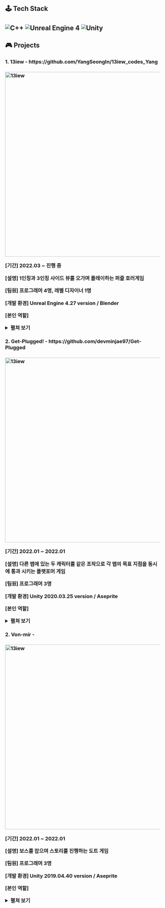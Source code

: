 <h2>🕹 Tech Stack<h2>
<img alt="C++" src="https://img.shields.io/badge/c++-00599C?&style=for-the-badge&logo=c%2B%2B&logoColor=white">
<img alt="Unreal Engine 4" src="https://img.shields.io/badge/unrealengine-%23313131.svg?style=for-the-badge&logo=unrealengine&logoColor=white">
<img alt="Unity" src="https://img.shields.io/badge/unity-%23000000.svg?style=for-the-badge&logo=unity&logoColor=white">
</hr>
<h2>🎮 Projects</h2>
<h3>1. 13iew - https://github.com/YangSeongIn/13iew_codes_Yang<h3>  
<img alt="13iew" src="https://user-images.githubusercontent.com/28759527/193442667-db8d2764-4807-4ef0-bf9a-e3030d3345e8.png" width="600"><br>
<p>[기간] 2022.03 ~ 진행 중</p>
<p>[설명] 1인칭과 3인칭 사이드 뷰를 오가며 플레이하는 퍼즐 호러게임</p>
<p>[팀원] 프로그래머 4명, 레벨 디자이너 1명</p>
<p>[개발 환경] Unreal Engine 4.27 version / Blender
<p>[본인 역할] <details>
    <summary>펼쳐 보기</summary>
    <p>1. 😀전체적인 메인 캐릭터 - 움직임, 애니메이션, 노티파이, 위젯 등</p5>
    <p>2. 👤3인칭 액터<p4>
        <ul type="none">
            <li> 2-1. <a href="https://sheep-adult.tistory.com/17">물체 밀고 당기기</a></li>
            <li> 2-2. <a href="https://sheep-adult.tistory.com/20">물건 집고 던지기</a></li>
            <li> 2-3. 로프에 매달리고 스윙하기</li>
            <li> 2-4. <a href="https://sheep-adult.tistory.com/22">장대 오르고 내리기</a></li>
            <li> 2-5. <a href="https://sheep-adult.tistory.com/28">사실적인 방향 전환</a></li>
            <li> 2-6. 물체에 매달리고 올라가기</li>
        </ul>
    <p>3. 👁1인칭 액터</p4>
        <ul type="none">
            <li> 3-1. <a href="https://sheep-adult.tistory.com/27">밸브</a></li>
            <li> 3-2. 상호작용 가능 물체에 포커스 시 하이라이팅 기능 - 추후 위젯으로 수정 예정</li>
            <li> 3-2. 상호작용 가능 물체에 포커스 시 적절한 이미지 띄우기 기능 - 추후 위젯으로 수정 예정</li>
            <li> 3-3. 서랍, 문 열기/닫기</li>
        </ul>  
    <p>4. 🧱일반 액터<p>
        <ul type="none">
            <li> 4-1. <a href="https://sheep-adult.tistory.com/18">반사각을 활용한 리플렉션 액터</a></li>
            <li> 4-2. 저울</li>
            <li> 4-3. 엘리베이터</li>
            <li> 4-4. 체크포인트</li>
        </ul>
    <p>5. 🎛시스템<p>
        <ul type="none">
            <li>5-1. <a href="https://sheep-adult.tistory.com/21">멀티슬롯 세이브 시스템</a></li>
            <li>5-2. 저울</li>
            <li>5-3. 엘리베이터</li>
        </ul>
    <p>5. 🖥UI / Widget<p>
        <ul type="none">
            <li>5-1. 메인 메뉴 / 멀티 슬롯 위젯</a></li>
            <li>5-1. 메인 캐릭터 위젯 애니메이션 (FadeIn, FadeOut)</a></li>
        </ul>  
</details> </p>


<h3>2. Get-Plugged! - https://github.com/devminjae97/Get-Plugged<h3>  
<img alt="13iew" src="https://user-images.githubusercontent.com/28759527/193446392-4cfb8ce7-51b4-4e85-af0a-97bde87079a4.png" width="600"><br>
<p>[기간] 2022.01 ~ 2022.01</p>
<p>[설명] 다른 맵에 있는 두 캐릭터를 같은 조작으로 각 맵의 목표 지점을 동시에 통과 시키는 플랫포머 게임</p>
<p>[팀원] 프로그래머 3명</p>
<p>[개발 환경] Unity 2020.03.25 version / Aseprite
<p>[본인 역할] <details>
    <summary>펼쳐 보기</summary>
    <p>1. ♟기믹<p4>
        <ul type="none">
            <li> 2-1. 부서지는 바닥</li>
            <li> 2-2. 밟으면 눌리는 버튼</li>
            <li> 2-3. 버튼을 누르면 작동하는 트랩</li>
            <li> 2-4. 버튼을 누르면 사라지는 / 생기는 바닥</a></li>
            <li> 2-5. 닿으면 사망하는 레이저</li>
            <li> 2-6. 위에서 움직이면 미끄러지는 빙판</li>
            <li> 2-7. 닿으면 죽는 가시</li>
        </ul>
    <p>2. 🖥UI</p4>
        <ul type="none">
            <li> 3-1. 레벨 선택 Scene (레벨 버튼 제네레이터)</li>
            <li> 3-2. 메인 메뉴 애니메이션</li>
            <li> 3-3. Scene 전환 애니메이션</li>
        </ul>  
</details> </p>


<h3>2. Von-mir - <h3>  
<img alt="13iew" src="https://user-images.githubusercontent.com/28759527/193446392-4cfb8ce7-51b4-4e85-af0a-97bde87079a4.png" width="600"><br>
<p>[기간] 2022.01 ~ 2022.01</p>
<p>[설명] 보스를 잡으며 스토리를 진행하는 도트 게임</p>
<p>[팀원] 프로그래머 3명</p>
<p>[개발 환경] Unity 2019.04.40 version / Aseprite
<p>[본인 역할] <details>
    <summary>펼쳐 보기</summary>
    <p>1. ⚔보스 패턴<p4>
        <ul type="none">
            <li> 2-1. 레벨 1, 2, 3, 4 보스</li>
            <li> 2-2. 레벨 4 졸병</li>
        </ul>
    <p>2. 🎨디자인</p4>
        <ul type="none">
            <li> 3-1. 메인 캐릭터, UI 두 맵을 제외한 모든 도트 작업</li>
        </ul>  
</details> </p>
